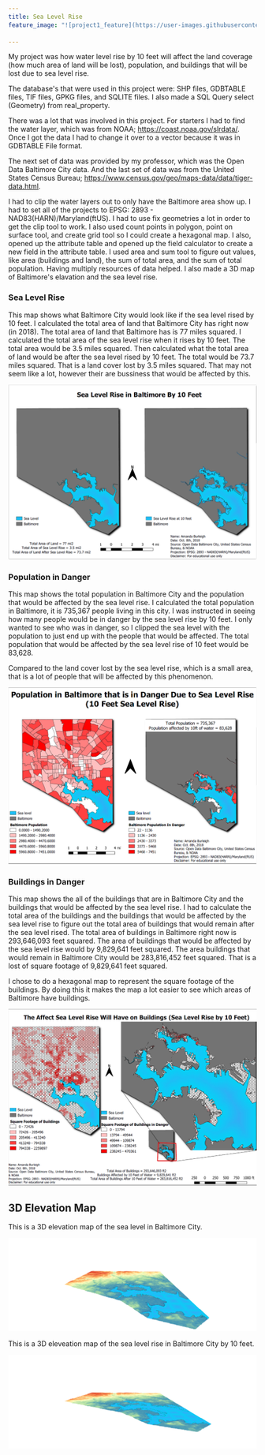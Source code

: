 ```yaml
---
title: Sea Level Rise
feature_image: "![project1_feature](https://user-images.githubusercontent.com/42807705/50263277-f89c5d00-03e2-11e9-9399-87fa209dca96.png)"

---
```

<!--This is the first row of projects -->


My project was how water level rise by 10 feet will affect the land coverage (how much
area of land will be lost), population, and buildings that will be lost due to sea level rise.

The database's that were used in this project were:
SHP files, GDBTABLE files, TIF files, GPKG files, and SQLITE files. 
I also made a SQL Query select (Geometry) from real_property.

There was a lot that was involved in this project. For starters I
had to find the water layer, which was from NOAA; https://coast.noaa.gov/slrdata/.
Once I got the data I had to change it over to a vector because it was
in GDBTABLE File format.

The next set of data was provided by my professor, which was the Open
Data Baltimore City data. And the last set of data was from the United States
Census Bureau; https://www.census.gov/geo/maps-data/data/tiger-data.html.

I had to clip the water layers out to only have the Baltimore area show up.
I had to set all of the projects to EPSG: 2893 - NAD83(HARN)/Maryland(ftUS).
I had to use fix geometries a lot in order to get the clip tool to work.
I also used count points in polygon, point on surface tool, and create grid tool
so I could create a hexagonal map. I also, opened up the attribute table and
opened up the field calculator to create a new field in the attribute table.
I used area and sum tool to figure out values, like area (buildings and land), the sum of total area, and
the sum of total population. Having multiply resources of data helped. I also made a 3D map of Baltimore's
elavation and the sea level rise.

### Sea Level Rise

This map shows what Baltimore City would look like if the sea level rised by 10 feet.
I calculated the total area of land that Baltimore City has right now (in 2018). The total
area of land that Baltimore has is 77 miles squared. I calculated the total area of the sea
level rise when it rises by 10 feet. The total area would be 3.5 miles squared. Then calculated
what the total area of land would be after the sea level rised by 10 feet. The total would be 73.7 miles squared.
That is a land cover lost by 3.5 miles squared. That may not seem like a lot, however their are bussiness that would
be affected by this.

![sea level rise](https://github.com/amanda49/amanda49.github.io/blob/91202bdf5f73f5da449af7ae3f9f6de35a7d0e36/1.PNG?raw=true) 

### Population in Danger

This map shows the total population in Baltimore City and the population that would be affected by the sea level rise.
I calculated the total population in Baltimore, it is 735,367 people living in this city. I was instructed in seeing
how many people would be in danger by the sea level rise by 10 feet. I only wanted to see who was in danger, so
I clipped the sea level with the population to just end up with the people that would be affected. The total population
that would be affected by the sea level rise of 10 feet would be 83,628.

Compared to the land cover lost by the sea level rise, which is a small area, that is a lot of people that will be
affected by this phenomenon.

![2](https://github.com/amanda49/amanda49.github.io/blob/91202bdf5f73f5da449af7ae3f9f6de35a7d0e36/2.PNG?raw=true)

### Buildings in Danger

This map shows the all of the buildings that are in Baltimore City and the buildings that would be affected by the
sea level rise. I had to calculate the total area of the buildings and the buildings that would be affected by the
sea level rise to figure out the total area of buildings that would remain after the sea level rised. The total area
of buildings in Baltimore right now is 293,646,093 feet squared. The area of buildings that would be affected by the
sea level rise would by 9,829,641 feet squared. The area buildings that would remain in Baltimore City would be
283,816,452 feet squared. That is a lost of square footage of 9,829,641 feet squared.

I chose to do a hexagonal map to represent the square footage of the buildings. By doing this it makes the map
a lot easier to see which areas of Baltimore have buildings.

![3](https://github.com/amanda49/amanda49.github.io/blob/91202bdf5f73f5da449af7ae3f9f6de35a7d0e36/3.PNG?raw=true)

## 3D Elevation Map

This is a 3D elevation map of the sea level in Baltimore City.

![3d_elevation_sea_level](https://github.com/amanda49/amanda49.github.io/blob/91202bdf5f73f5da449af7ae3f9f6de35a7d0e36/3D_Elevation_Sea_Level.png?raw=true)

This is a 3D eleveation map of the sea level rise in Baltimore City by 10 feet.

![3d_elevation_sea_level_rise_10ft](https://github.com/amanda49/amanda49.github.io/blob/91202bdf5f73f5da449af7ae3f9f6de35a7d0e36/3D_Elevation_Sea_Level_Rise_10ft.png?raw=true)
